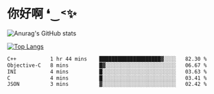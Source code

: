 # 你好啊 ❛‿˂✨

![Anurag's GitHub stats](https://github-readme-stats.vercel.app/api?username=ZombieFly&count_private=true&show_icons=true)

[![Top Langs](https://github-readme-stats.vercel.app/api/top-langs/?username=ZombieFly&layout=compact&count_private=true&hide=Ruby,makefile)](https://github.com/anuraghazra/github-readme-stats)

<!--START_SECTION:waka-->

```txt
C++           1 hr 44 mins    ████████████████████▓░░░░   82.30 %
Objective-C   8 mins          █▓░░░░░░░░░░░░░░░░░░░░░░░   06.67 %
INI           4 mins          █░░░░░░░░░░░░░░░░░░░░░░░░   03.63 %
C             4 mins          █░░░░░░░░░░░░░░░░░░░░░░░░   03.41 %
JSON          3 mins          ▓░░░░░░░░░░░░░░░░░░░░░░░░   02.42 %
```

<!--END_SECTION:waka-->
